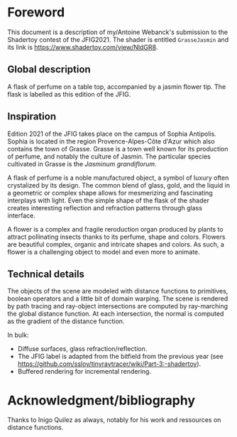 # Foreword
This document is a description of my/Antoine Webanck's submission to the Shadertoy contest of the JFIG2021.
The shader is entitled `GrasseJasmin` and its link is https://www.shadertoy.com/view/NldGR8.

## Global description
A flask of perfume on a table top, accompanied by a jasmin flower tip.
The flask is labelled as this edition of the JFIG.

## Inspiration
Edition 2021 of the JFIG takes place on the campus of Sophia Antipolis.
Sophia is located in the region Provence-Alpes-Côte d'Azur which also contains the town of Grasse.
Grasse is a town well known for its production of perfume, and notably the culture of Jasmin.
The particular species cultivated in Grasse is the *Jasminum grandiflorum*.

A flask of perfume is a noble manufactured object, a symbol of luxury often crystalized by its design.
The common blend of glass, gold, and the liquid in a geometric or complex shape allows for mesmerizing and fascinating interplays with light.
Even the simple shape of the flask of the shader creates interesting reflection and refraction patterns through glass interface.

A flower is a complex and fragile reroduction organ produced by plants to attract pollinating insects thanks to its perfume, shape and colors.
Flowers are beautiful complex, organic and intricate shapes and colors.
As such, a flower is a challenging object to model and even more to animate.

## Technical details
The objects of the scene are modeled with distance functions to primitives, boolean operators and a little bit of domain warping.
The scene is rendered by path tracing and ray-object intersections are computed by ray-marching the global distance function.
At each intersection, the normal is computed as the gradient of the distance function.

In bulk:
- Diffuse surfaces, glass refraction/reflection.
- The JFIG label is adapted from the bitfield from the previous year (see https://github.com/ssloy/tinyraytracer/wiki/Part-3:-shadertoy).
- Buffered rendering for incremental rendering.

# Acknowledgment/bibliography
Thanks to Inigo Quilez as always, notably for his work and ressources on distance functions.

